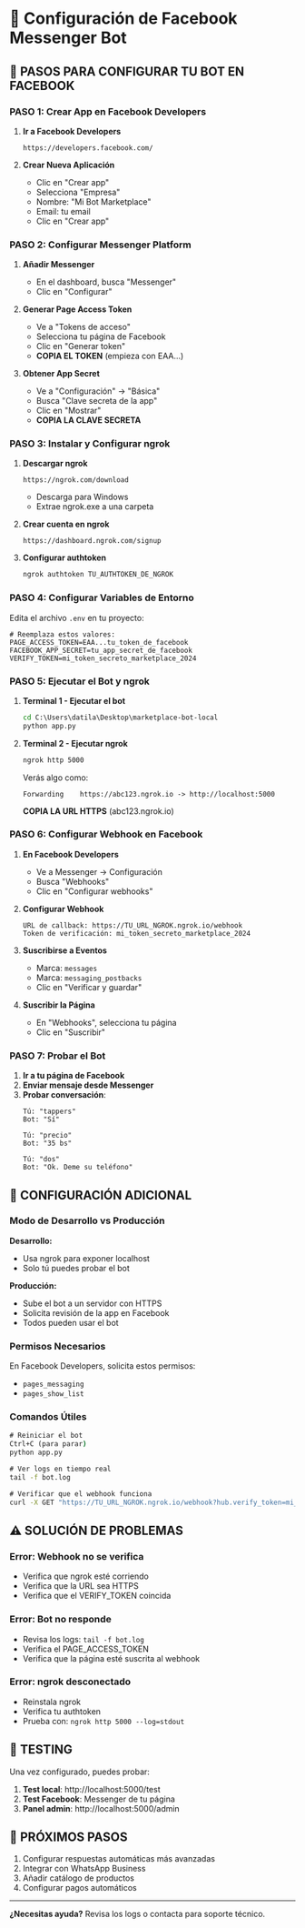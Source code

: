 # 📘 Configuración de Facebook Messenger Bot

## 🎯 PASOS PARA CONFIGURAR TU BOT EN FACEBOOK

### **PASO 1: Crear App en Facebook Developers**

1. **Ir a Facebook Developers**
   ```
   https://developers.facebook.com/
   ```

2. **Crear Nueva Aplicación**
   - Clic en "Crear app"
   - Selecciona "Empresa" 
   - Nombre: "Mi Bot Marketplace"
   - Email: tu email
   - Clic en "Crear app"

### **PASO 2: Configurar Messenger Platform**

1. **Añadir Messenger**
   - En el dashboard, busca "Messenger"
   - Clic en "Configurar"

2. **Generar Page Access Token**
   - Ve a "Tokens de acceso"
   - Selecciona tu página de Facebook
   - Clic en "Generar token"
   - **COPIA EL TOKEN** (empieza con EAA...)

3. **Obtener App Secret**
   - Ve a "Configuración" → "Básica"
   - Busca "Clave secreta de la app"
   - Clic en "Mostrar"
   - **COPIA LA CLAVE SECRETA**

### **PASO 3: Instalar y Configurar ngrok**

1. **Descargar ngrok**
   ```
   https://ngrok.com/download
   ```
   - Descarga para Windows
   - Extrae ngrok.exe a una carpeta

2. **Crear cuenta en ngrok**
   ```
   https://dashboard.ngrok.com/signup
   ```

3. **Configurar authtoken**
   ```cmd
   ngrok authtoken TU_AUTHTOKEN_DE_NGROK
   ```

### **PASO 4: Configurar Variables de Entorno**

Edita el archivo `.env` en tu proyecto:

```env
# Reemplaza estos valores:
PAGE_ACCESS_TOKEN=EAA...tu_token_de_facebook
FACEBOOK_APP_SECRET=tu_app_secret_de_facebook
VERIFY_TOKEN=mi_token_secreto_marketplace_2024
```

### **PASO 5: Ejecutar el Bot y ngrok**

1. **Terminal 1 - Ejecutar el bot**
   ```cmd
   cd C:\Users\datila\Desktop\marketplace-bot-local
   python app.py
   ```

2. **Terminal 2 - Ejecutar ngrok**
   ```cmd
   ngrok http 5000
   ```
   
   Verás algo como:
   ```
   Forwarding    https://abc123.ngrok.io -> http://localhost:5000
   ```
   
   **COPIA LA URL HTTPS** (abc123.ngrok.io)

### **PASO 6: Configurar Webhook en Facebook**

1. **En Facebook Developers**
   - Ve a Messenger → Configuración
   - Busca "Webhooks"
   - Clic en "Configurar webhooks"

2. **Configurar Webhook**
   ```
   URL de callback: https://TU_URL_NGROK.ngrok.io/webhook
   Token de verificación: mi_token_secreto_marketplace_2024
   ```

3. **Suscribirse a Eventos**
   - Marca: `messages`
   - Marca: `messaging_postbacks`
   - Clic en "Verificar y guardar"

4. **Suscribir la Página**
   - En "Webhooks", selecciona tu página
   - Clic en "Suscribir"

### **PASO 7: Probar el Bot**

1. **Ir a tu página de Facebook**
2. **Enviar mensaje desde Messenger**
3. **Probar conversación**:
   ```
   Tú: "tappers"
   Bot: "Sí"
   
   Tú: "precio"
   Bot: "35 bs"
   
   Tú: "dos"
   Bot: "Ok. Deme su teléfono"
   ```

## 🔧 CONFIGURACIÓN ADICIONAL

### **Modo de Desarrollo vs Producción**

**Desarrollo:**
- Usa ngrok para exponer localhost
- Solo tú puedes probar el bot

**Producción:**
- Sube el bot a un servidor con HTTPS
- Solicita revisión de la app en Facebook
- Todos pueden usar el bot

### **Permisos Necesarios**

En Facebook Developers, solicita estos permisos:
- `pages_messaging`
- `pages_show_list`

### **Comandos Útiles**

```cmd
# Reiniciar el bot
Ctrl+C (para parar)
python app.py

# Ver logs en tiempo real
tail -f bot.log

# Verificar que el webhook funciona
curl -X GET "https://TU_URL_NGROK.ngrok.io/webhook?hub.verify_token=mi_token_secreto_marketplace_2024&hub.challenge=123"
```

## ⚠️ SOLUCIÓN DE PROBLEMAS

### **Error: Webhook no se verifica**
- Verifica que ngrok esté corriendo
- Verifica que la URL sea HTTPS
- Verifica que el VERIFY_TOKEN coincida

### **Error: Bot no responde**
- Revisa los logs: `tail -f bot.log`
- Verifica el PAGE_ACCESS_TOKEN
- Verifica que la página esté suscrita al webhook

### **Error: ngrok desconectado**
- Reinstala ngrok
- Verifica tu authtoken
- Prueba con: `ngrok http 5000 --log=stdout`

## 📱 TESTING

Una vez configurado, puedes probar:

1. **Test local**: http://localhost:5000/test
2. **Test Facebook**: Messenger de tu página
3. **Panel admin**: http://localhost:5000/admin

## 🚀 PRÓXIMOS PASOS

1. Configurar respuestas automáticas más avanzadas
2. Integrar con WhatsApp Business
3. Añadir catálogo de productos
4. Configurar pagos automáticos

---

**¿Necesitas ayuda?** Revisa los logs o contacta para soporte técnico.